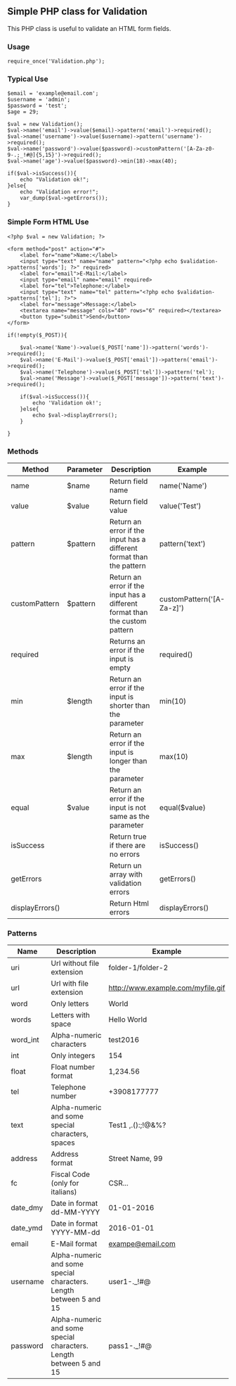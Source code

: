## Simple PHP class for Validation

This PHP class is useful to validate an HTML form fields.

### Usage

	require_once('Validation.php');

### Typical Use

	$email = 'example@email.com';
    $username = 'admin';
    $password = 'test';
    $age = 29;
    
    $val = new Validation();
	$val->name('email')->value($email)->pattern('email')->required();
    $val->name('username')->value($username)->pattern('username')->required();
    $val->name('password')->value($password)->customPattern('[A-Za-z0-9-.;_!#@]{5,15}')->required();
    $val->name('age')->value($password)->min(18)->max(40);
    
    if($val->isSuccess()){
    	echo "Validation ok!";
    }else{
    	echo "Validation error!";
        var_dump($val->getErrors());
    }

### Simple Form HTML Use

	<?php $val = new Validation; ?>
    
    <form method="post" action="#">
    	<label for="name">Name:</label>
        <input type="text" name="name" pattern="<?php echo $validation->patterns['words']; ?>" required>
        <label for="email">E-Mail:</label>
        <input type="email" name="email" required>
        <label for="tel">Telephone:</label>
        <input type="text" name="tel" pattern="<?php echo $validation->patterns['tel']; ?>">
        <label for="message">Message:</label>
        <textarea name="message" cols="40" rows="6" required></textarea>
        <button type="submit">Send</button>
    </form>
    
    if(!empty($_POST)){
    	
        $val->name('Name')->value($_POST['name'])->pattern('words')->required();
        $val->name('E-Mail')->value($_POST['email'])->pattern('email')->required();
        $val->name('Telephone')->value($_POST['tel'])->pattern('tel');
        $val->name('Message')->value($_POST['message'])->pattern('text')->required();
        
        if($val->isSuccess()){
        	echo 'Validation ok!';        
        }else{
        	echo $val->displayErrors();
        }
        
    }

### Methods

| Method          | Parameter | Description                                                                 | Example                   |
|-----------------|-----------|-----------------------------------------------------------------------------|---------------------------|
| name            | $name     | Return field name                                                           | name('Name')              |
| value           | $value    | Return field value                                                          | value('Test')             |
| pattern         | $pattern  | Return an error if the input has a different format than the pattern        | pattern('text')           |
| customPattern   | $pattern  | Return an error if the input has a different format than the custom pattern | customPattern('[A-Za-z]') |
| required        |           | Returns an error if the input is empty                                      | required()                |
| min             | $length   | Return an error if the input is shorter than the parameter                  | min(10)                   |
| max             | $length   | Return an error if the input is longer than the parameter                   | max(10)                   |
| equal           | $value    | Return an error if the input is not same as the parameter                   | equal($value)             |
| isSuccess       |           | Return true if there are no errors                                          | isSuccess()               |
| getErrors       |           | Return un array with validation errors                                      | getErrors()               |
| displayErrors() |           | Return Html errors                                                          | displayErrors()           |

### Patterns

| Name     | Description                                                        | Example                           |
|----------|--------------------------------------------------------------------|-----------------------------------|
| uri      | Url without file extension                                         | folder-1/folder-2                 |
| url      | Url with file extension                                            | http://www.example.com/myfile.gif |
| word     | Only letters                                                       | World                             |
| words    | Letters with space                                                 | Hello World                       |
| word_int | Alpha-numeric characters                                           | test2016                          |
| int      | Only integers                                                      | 154                               |
| float    | Float number format                                                | 1,234.56                          |
| tel      | Telephone number                                                   | +3908177777                       |
| text     | Alpha-numeric and some special characters, spaces                  | Test1 ,.():;!@&%?                 |
| address  | Address format                                                     | Street Name, 99                   |
| fc       | Fiscal Code (only for italians)                                    | CSR...                            |
| date_dmy | Date in format dd-MM-YYYY                                          | 01-01-2016                        |
| date_ymd | Date in format YYYY-MM-dd                                          | 2016-01-01                        |
| email    | E-Mail format                                                      | exampe@email.com                  |
| username | Alpha-numeric and some special characters. Length between 5 and 15 | user1-._!#@                       |
| password | Alpha-numeric and some special characters. Length between 5 and 15 | pass1-._!#@                       |
